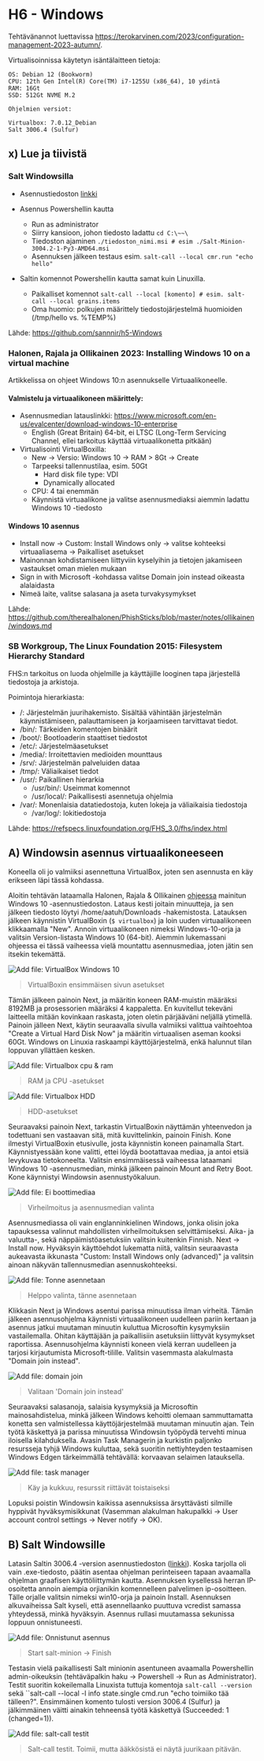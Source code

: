 # H6 - Windows

Tehtävänannot luettavissa https://terokarvinen.com/2023/configuration-management-2023-autumn/.

Virtualisoinnissa käytetyn isäntälaitteen tietoja:
    
    OS: Debian 12 (Bookworm)
    CPU: 12th Gen Intel(R) Core(TM) i7-1255U (x86_64), 10 ydintä 
    RAM: 16Gt 
    SSD: 512Gt NVME M.2

    Ohjelmien versiot:
    
    Virtualbox: 7.0.12_Debian
    Salt 3006.4 (Sulfur)
    
    

## x) Lue ja tiivistä

### Salt Windowsilla

 - Asennustiedoston [linkki](https://docs.saltproject.io/salt/install-guide/en/latest/topics/install-by-operating-system/windows.html)
 - Asennus Powershellin kautta
   - Run as administrator
   - Siirry kansioon, johon tiedosto ladattu ``cd C:\~~\``
   - Tiedoston ajaminen ``./tiedoston_nimi.msi # esim ./Salt-Minion-3004.2-1-Py3-AMD64.msi``
   - Asennuksen jälkeen testaus esim. ``salt-call --local cmr.run "echo hello"``

 - Saltin komennot Powershellin kautta samat kuin Linuxilla.
   - Paikalliset komennot ``salt-call --local [komento] # esim. salt-call --local grains.items``
   - Oma huomio: polkujen määrittely tiedostojärjestelmä huomioiden (/tmp/hello vs. %TEMP%)
   

Lähde: https://github.com/sannnir/h5-Windows

### Halonen, Rajala ja Ollikainen 2023: Installing Windows 10 on a virtual machine

Artikkelissa on ohjeet Windows 10:n asennukselle Virtuaalikoneelle.

#### Valmistelu ja virtuaalikoneen määrittely:
 - Asennusmedian latauslinkki: https://www.microsoft.com/en-us/evalcenter/download-windows-10-enterprise
   - English (Great Britain) 64-bit, ei LTSC (Long-Term Servicing Channel, ellei tarkoitus käyttää virtuaalikonetta pitkään)
 - Virtualisointi VirtualBoxilla:
   - New -> Versio: Windows 10 -> RAM > 8Gt -> Create
   - Tarpeeksi tallennustilaa, esim. 50Gt
     - Hard disk file type: VDI
     - Dynamically allocated
   - CPU: 4 tai enemmän
   - Käynnistä virtuaalikone ja valitse asennusmediaksi aiemmin ladattu Windows 10 -tiedosto

#### Windows 10 asennus
 - Install now -> Custom: Install Windows only -> valitse kohteeksi virtuaaliasema -> Paikalliset asetukset
 - Mainonnan kohdistamiseen liittyviin kyselyihin ja tietojen jakamiseen vastaukset oman mielen mukaan
 - Sign in with Microsoft -kohdassa valitse Domain join instead oikeasta alalaidasta
 - Nimeä laite, valitse salasana ja aseta turvakysymykset

Lähde: https://github.com/therealhalonen/PhishSticks/blob/master/notes/ollikainen/windows.md

### SB Workgroup, The Linux Foundation 2015: Filesystem Hierarchy Standard

FHS:n tarkoitus on luoda ohjelmille ja käyttäjille looginen tapa järjestellä tiedostoja ja arkistoja. 

Poimintoja hierarkiasta:
 - /: Järjestelmän juurihakemisto. Sisältää vähintään järjestelmän käynnistämiseen, palauttamiseen ja korjaamiseen tarvittavat tiedot.
 - /bin/: Tärkeiden komentojen binäärit
 - /boot/: Bootloaderin staattiset tiedostot
 - /etc/: Järjestelmäasetukset
 - /media/: Irroitettavien medioiden mounttaus
 - /srv/: Järjestelmän palveluiden dataa
 - /tmp/: Väliaikaiset tiedot
 - /usr/: Paikallinen hierarkia
   - /usr/bin/: Useimmat komennot
   - /usr/local/: Paikallisesti asennetuja ohjelmia
 - /var/: Monenlaisia datatiedostoja, kuten lokeja ja väliaikaisia tiedostoja
   - /var/log/: lokitiedostoja

Lähde: https://refspecs.linuxfoundation.org/FHS_3.0/fhs/index.html

## A) Windowsin asennus virtuaalikoneeseen

Koneella oli jo valmiiksi asennettuna VirtualBox, joten sen asennusta en käy erikseen läpi tässä kohdassa.

Aloitin tehtävän lataamalla Halonen, Rajala & Ollikainen [ohjeessa](https://github.com/therealhalonen/PhishSticks/blob/master/notes/ollikainen/windows.md) mainitun Windows 10 -asennustiedoston. Lataus kesti joitain minuutteja, ja sen jälkeen tiedosto löytyi /home/aatuh/Downloads -hakemistosta. Latauksen jälkeen käynnistin VirtualBoxin (``$ virtualbox``) ja loin uuden virtuaalikoneen klikkaamalla "New". Annoin virtuaalikoneen nimeksi Windows-10-orja ja valitsin Version-listasta Windows 10 (64-bit). Aiemmin lukemassani ohjeessa ei tässä vaiheessa vielä mountattu asennusmediaa, joten jätin sen itsekin tekemättä.

![Add file: VirtualBox Windows 10](/img/win10-virtualbox.png)
> VirtualBoxin ensimmäisen sivun asetukset

Tämän jälkeen painoin Next, ja määritin koneen RAM-muistin määräksi 8192MB ja prosessorien määräksi 4 kappaletta. En kuvitellut tekeväni laitteella mitään kovinkaan raskasta, joten oletin pärjääväni neljällä ytimellä. Painoin jälleen Next, käytin seuraavalla sivulla valmiiksi valittua vaihtoehtoa "Create a Virtual Hard Disk Now" ja määritin virtuaalisen aseman kooksi 60Gt. Windows on Linuxia raskaampi käyttöjärjestelmä, enkä halunnut tilan loppuvan yllättäen kesken.

![Add file: Virtualbox cpu & ram](/img/win10-ram-cpu.png)
> RAM ja CPU -asetukset

![Add file: Virtualbox HDD](/img/win10-hdd.png)
> HDD-asetukset

Seuraavaksi painoin Next, tarkastin VirtualBoxin näyttämän yhteenvedon ja todettuani sen vastaavan sitä, mitä kuvittelinkin, painoin Finish. Kone ilmestyi VirtualBoxin etusivulle, josta käynnistin koneen painamalla Start. Käynnistyessään kone valitti, ettei löydä bootattavaa mediaa, ja antoi etsiä levykuvaa tietokoneelta. Valitsin ensimmäisessä vaiheessa lataamani Windows 10 -asennusmedian, minkä jälkeen painoin Mount and Retry Boot. Kone käynnistyi Windowsin asennustyökaluun.

![Add file: Ei boottimediaa](/img/win10-ei-boottaa.png)
> Virheilmoitus ja asennusmedian valinta

Asennusmediassa oli vain englanninkielinen Windows, jonka olisin joka tapauksessa valinnut mahdollisten virheilmoituksen selvittämiseksi. Aika- ja valuutta-, sekä näppäimistöasetuksiin valitsin kuitenkin Finnish. Next -> Install now. Hyväksyin käyttöehdot lukematta niitä, valitsin seuraavasta aukeavasta ikkunasta "Custom: Install Windows only (advanced)" ja valitsin ainoan näkyvän tallennusmedian asennuskohteeksi. 

![Add file: Tonne asennetaan](/img/win10-partitio.png)
> Helppo valinta, tänne asennetaan

Klikkasin Next ja Windows asentui parissa minuutissa ilman virheitä. Tämän jälkeen asennusohjelma käynnisti virtuaalikoneen uudelleen pariin kertaan ja asennus jatkui muutaman minuutin kuluttua Microsoftin kysymyksiin vastailemalla. Ohitan käyttäjään ja paikallisiin asetuksiin liittyvät kysymykset raportissa. Asennusohjelma käynnisti koneen vielä kerran uudelleen ja tarjosi kirjautumista Microsoft-tilille. Valitsin vasemmasta alakulmasta "Domain join instead". 

![Add file: domain join](/img/win10-domain-join.png)
> Valitaan 'Domain join instead'

Seuraavaksi salasanoja, salaisia kysymyksiä ja Microsoftin mainosahdistelua, minkä jälkeen Windows kehoitti olemaan sammuttamatta konetta sen valmistellessa käyttöjärjestelmää muutaman minuutin ajan. Tein työtä käskettyä ja parissa minuutissa Windowsin työpöydä tervehti minua iloisella kilahduksella. Avasin Task Managerin ja kurkistin paljonko resursseja tyhjä Windows kuluttaa, sekä suoritin nettiyhteyden testaamisen Windows Edgen tärkeimmällä tehtävällä: korvaavan selaimen latauksella.

![Add file: task manager](/img/win10-taskmanager.png)
> Käy ja kukkuu, resurssit riittävät toistaiseksi

Lopuksi poistin Windowsin kaikissa asennuksissa ärsyttävästi silmille hyppivät hyväksymisikkunat (Vasemman alakulman hakupalkki -> User account control settings -> Never notify -> OK). 

## B) Salt Windowsille

Latasin Saltin 3006.4 -version asennustiedoston ([linkki](https://repo.saltproject.io/salt/py3/windows/latest/Salt-Minion-3006.4-Py3-AMD64-Setup.exe)). Koska tarjolla oli vain .exe-tiedosto, päätin asentaa ohjelman perinteiseen tapaan avaamalla ohjelman graafisen käyttöliittymän kautta. Asennuksen kysellessä herran IP-osoitetta annoin aiempia orjianikin komennelleen palvelimen ip-osoitteen. Tälle orjalle valitsin nimeksi win10-orja ja painoin Install. Asennuksen alkuvaiheissa Salt kyseli, että asennellaanko puuttuva vcredist samassa yhteydessä, minkä hyväksyin. Asennus rullasi muutamassa sekunissa loppuun onnistuneesti.

![Add file: Onnistunut asennus](/img/win10-salt.png)
> Start salt-minion -> Finish

Testasin vielä paikallisesti Salt minionin asentuneen avaamalla Powershellin admin-oikeuksin (tehtäväpalkin haku -> Powershell -> Run as Administrator). Testit suoritin kokeilemalla Linuxista tuttuja komentoja ``salt-call --version`` sekä ``salt-call --local -l info state.single cmd.run "echo toimiiko tää tälleen?". Ensimmäinen komento tulosti version 3006.4 (Sulfur) ja jälkimmäinen väitti ainakin tehneensä työtä käskettyä (Succeeded: 1 (changed=1)). 

![Add file: salt-call testit](/img/win10-saltcall-testi.png)
> Salt-call testit. Toimii, mutta ääkkösistä ei näytä juurikaan pitävän.
